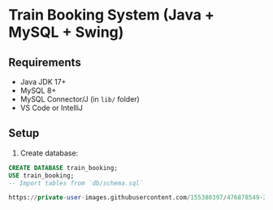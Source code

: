 # Train Booking System (Java + MySQL + Swing)

## Requirements
- Java JDK 17+
- MySQL 8+
- MySQL Connector/J (in `lib/` folder)
- VS Code or IntelliJ

## Setup
1. Create database:
```sql
CREATE DATABASE train_booking;
USE train_booking;
-- Import tables from `db/schema.sql`

https://private-user-images.githubusercontent.com/155380397/476878549-2fe9830d-d259-4664-8b11-4b4fc9d95916.png?jwt=eyJ0eXAiOiJKV1QiLCJhbGciOiJIUzI1NiJ9.eyJpc3MiOiJnaXRodWIuY29tIiwiYXVkIjoicmF3LmdpdGh1YnVzZXJjb250ZW50LmNvbSIsImtleSI6ImtleTUiLCJleHAiOjE3NTQ5NzU5NjEsIm5iZiI6MTc1NDk3NTY2MSwicGF0aCI6Ii8xNTUzODAzOTcvNDc2ODc4NTQ5LTJmZTk4MzBkLWQyNTktNDY2NC04YjExLTRiNGZjOWQ5NTkxNi5wbmc_WC1BbXotQWxnb3JpdGhtPUFXUzQtSE1BQy1TSEEyNTYmWC1BbXotQ3JlZGVudGlhbD1BS0lBVkNPRFlMU0E1M1BRSzRaQSUyRjIwMjUwODEyJTJGdXMtZWFzdC0xJTJGczMlMkZhd3M0X3JlcXVlc3QmWC1BbXotRGF0ZT0yMDI1MDgxMlQwNTE0MjFaJlgtQW16LUV4cGlyZXM9MzAwJlgtQW16LVNpZ25hdHVyZT04YTczNjA2NzVmY2YyYTA0YjFjMGZmMGM4MWEzZWFkNzc3NTkwYWQ1YjgwMGQ3ZTRiY2U2YWU5ZDc5ZTk0Zjg3JlgtQW16LVNpZ25lZEhlYWRlcnM9aG9zdCJ9.7m4Kch0np7IF8EtqaT41_Qe9h9JquH1V1NGDiTCdI2g
